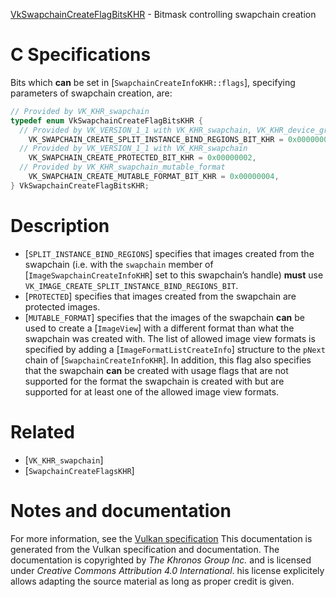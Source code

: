 [VkSwapchainCreateFlagBitsKHR](https://www.khronos.org/registry/vulkan/specs/1.3-extensions/man/html/VkSwapchainCreateFlagBitsKHR.html) - Bitmask controlling swapchain creation

# C Specifications
Bits which  **can**  be set in [`SwapchainCreateInfoKHR::flags`],
specifying parameters of swapchain creation, are:
```c
// Provided by VK_KHR_swapchain
typedef enum VkSwapchainCreateFlagBitsKHR {
  // Provided by VK_VERSION_1_1 with VK_KHR_swapchain, VK_KHR_device_group with VK_KHR_swapchain
    VK_SWAPCHAIN_CREATE_SPLIT_INSTANCE_BIND_REGIONS_BIT_KHR = 0x00000001,
  // Provided by VK_VERSION_1_1 with VK_KHR_swapchain
    VK_SWAPCHAIN_CREATE_PROTECTED_BIT_KHR = 0x00000002,
  // Provided by VK_KHR_swapchain_mutable_format
    VK_SWAPCHAIN_CREATE_MUTABLE_FORMAT_BIT_KHR = 0x00000004,
} VkSwapchainCreateFlagBitsKHR;
```

# Description
- [`SPLIT_INSTANCE_BIND_REGIONS`] specifies that images created from the swapchain (i.e. with the `swapchain` member of [`ImageSwapchainCreateInfoKHR`] set to this swapchain’s handle)  **must**  use `VK_IMAGE_CREATE_SPLIT_INSTANCE_BIND_REGIONS_BIT`.
- [`PROTECTED`] specifies that images created from the swapchain are protected images.
- [`MUTABLE_FORMAT`] specifies that the images of the swapchain  **can**  be used to create a [`ImageView`] with a different format than what the swapchain was created with. The list of allowed image view formats is specified by adding a [`ImageFormatListCreateInfo`] structure to the `pNext` chain of [`SwapchainCreateInfoKHR`]. In addition, this flag also specifies that the swapchain  **can**  be created with usage flags that are not supported for the format the swapchain is created with but are supported for at least one of the allowed image view formats.

# Related
- [`VK_KHR_swapchain`]
- [`SwapchainCreateFlagsKHR`]

# Notes and documentation
For more information, see the [Vulkan specification](https://www.khronos.org/registry/vulkan/specs/1.3-extensions/html/vkspec.html)
This documentation is generated from the Vulkan specification and documentation.
The documentation is copyrighted by *The Khronos Group Inc.* and is licensed under *Creative Commons Attribution 4.0 International*.
his license explicitely allows adapting the source material as long as proper credit is given.
        